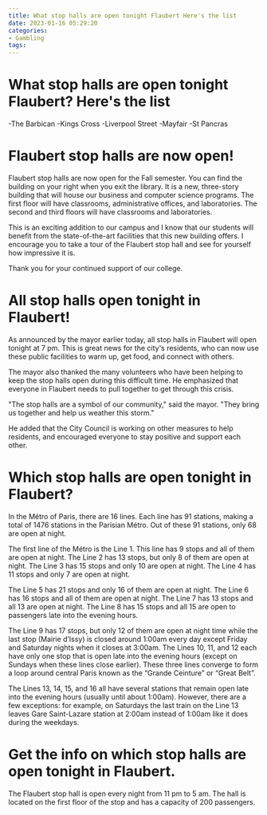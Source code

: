 ```yaml
---
title: What stop halls are open tonight Flaubert Here's the list
date: 2023-01-16 05:29:20
categories:
- Gambling
tags:
---
```



#  What stop halls are open tonight Flaubert? Here's the list

-The Barbican
-Kings Cross
-Liverpool Street
-Mayfair
-St Pancras

#  Flaubert stop halls are now open!

Flaubert stop halls are now open for the Fall semester. You can find the building on your right when you exit the library. It is a new, three-story building that will house our business and computer science programs. The first floor will have classrooms, administrative offices, and laboratories. The second and third floors will have classrooms and laboratories.

This is an exciting addition to our campus and I know that our students will benefit from the state-of-the-art facilities that this new building offers. I encourage you to take a tour of the Flaubert stop hall and see for yourself how impressive it is.

Thank you for your continued support of our college.

#  All stop halls open tonight in Flaubert!

As announced by the mayor earlier today, all stop halls in Flaubert will open tonight at 7 pm. This is great news for the city's residents, who can now use these public facilities to warm up, get food, and connect with others.

The mayor also thanked the many volunteers who have been helping to keep the stop halls open during this difficult time. He emphasized that everyone in Flaubert needs to pull together to get through this crisis.

"The stop halls are a symbol of our community," said the mayor. "They bring us together and help us weather this storm."

He added that the City Council is working on other measures to help residents, and encouraged everyone to stay positive and support each other.

#  Which stop halls are open tonight in Flaubert?

In the Métro of Paris, there are 16 lines. Each line has 91 stations, making a total of 1476 stations in the Parisian Métro. Out of these 91 stations, only 68 are open at night.

The first line of the Métro is the Line 1. This line has 9 stops and all of them are open at night. The Line 2 has 13 stops, but only 8 of them are open at night. The Line 3 has 15 stops and only 10 are open at night. The Line 4 has 11 stops and only 7 are open at night.

The Line 5 has 21 stops and only 16 of them are open at night. The Line 6 has 16 stops and all of them are open at night. The Line 7 has 13 stops and all 13 are open at night. The Line 8 has 15 stops and all 15 are open to passengers late into the evening hours.

The Line 9 has 17 stops, but only 12 of them are open at night time while the last stop (Mairie d’Issy) is closed around 1:00am every day except Friday and Saturday nights when it closes at 3:00am. The Lines 10, 11, and 12 each have only one stop that is open late into the evening hours (except on Sundays when these lines close earlier). These three lines converge to form a loop around central Paris known as the “Grande Ceinture” or “Great Belt”.

The Lines 13, 14, 15, and 16 all have several stations that remain open late into the evening hours (usually until about 1:00am). However, there are a few exceptions: for example, on Saturdays the last train on the Line 13 leaves Gare Saint-Lazare station at 2:00am instead of 1:00am like it does during the weekdays.

#  Get the info on which stop halls are open tonight in Flaubert.

The Flaubert stop hall is open every night from 11 pm to 5 am. The hall is located on the first floor of the stop and has a capacity of 200 passengers.